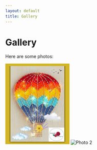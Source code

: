 ```yaml
---
layout: default
title: Gallery
---
```

# Gallery

Here are some photos:

![Photo 1](/assets/images/photo1.jpg)
![Photo 2](/assets/images/photo2.jpg)
